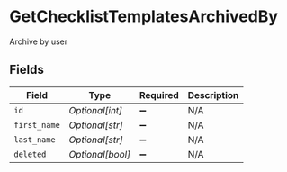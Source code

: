 # GetChecklistTemplatesArchivedBy

Archive by user


## Fields

| Field              | Type               | Required           | Description        |
| ------------------ | ------------------ | ------------------ | ------------------ |
| `id`               | *Optional[int]*    | :heavy_minus_sign: | N/A                |
| `first_name`       | *Optional[str]*    | :heavy_minus_sign: | N/A                |
| `last_name`        | *Optional[str]*    | :heavy_minus_sign: | N/A                |
| `deleted`          | *Optional[bool]*   | :heavy_minus_sign: | N/A                |